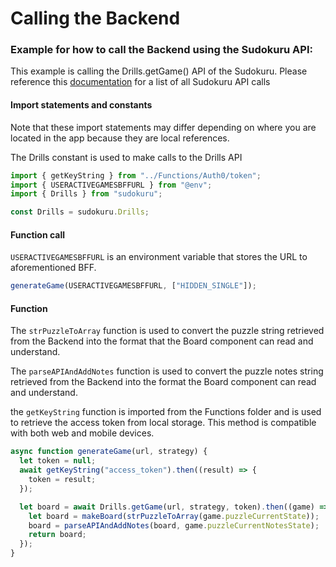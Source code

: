 # Calling the Backend

### Example for how to call the Backend using the Sudokuru API:

This example is calling the Drills.getGame() API of the Sudokuru.
Please reference this [documentation](https://github.com/SudoKuru/Sudokuru) for a list of all Sudokuru API calls

#### Import statements and constants

Note that these import statements may differ depending on where you are located in the app
because they are local references.

The Drills constant is used to make calls to the Drills API

```typescript
import { getKeyString } from "../Functions/Auth0/token";
import { USERACTIVEGAMESBFFURL } from "@env";
import { Drills } from "sudokuru";

const Drills = sudokuru.Drills;
```

#### Function call

`USERACTIVEGAMESBFFURL` is an environment variable that stores the URL to aforementioned BFF.

```javascript
generateGame(USERACTIVEGAMESBFFURL, ["HIDDEN_SINGLE"]);
```

#### Function

The `strPuzzleToArray` function is used to convert the puzzle string retrieved from the Backend into
the format that the Board component can read and understand.

The `parseAPIAndAddNotes` function is used to convert the puzzle notes string retrieved from the Backend into
the format the Board component can read and understand.

the `getKeyString` function is imported from the Functions folder and is used to retrieve the access token
from local storage. This method is compatible with both web and mobile devices.

```javascript
async function generateGame(url, strategy) {
  let token = null;
  await getKeyString("access_token").then((result) => {
    token = result;
  });

  let board = await Drills.getGame(url, strategy, token).then((game) => {
    let board = makeBoard(strPuzzleToArray(game.puzzleCurrentState));
    board = parseAPIAndAddNotes(board, game.puzzleCurrentNotesState);
    return board;
  });
}
```
